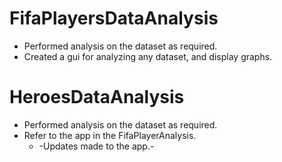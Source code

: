 # FifaPlayersDataAnalysis
* Performed analysis on the dataset as required.
* Created a gui for analyzing any dataset, and display graphs.
# HeroesDataAnalysis
* Performed analysis on the dataset as required.
* Refer to the app in the FifaPlayerAnalysis.
  * -Updates made to the app.-
